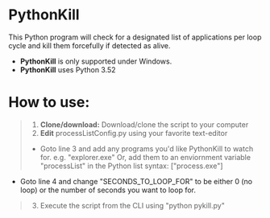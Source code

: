 # PythonKill

This Python program will check for a designated list of applications per loop cycle and kill them forcefully if detected as alive.

- **PythonKill** is only supported under Windows.
- **PythonKill** uses Python 3.52

# How to use:

> 1. **Clone/download:** Download/clone the script to your computer
> 2.  **Edit** processListConfig.py using your favorite text-editor
>  - Goto line 3 and add any programs you'd like PythonKill to watch for. e.g. "explorer.exe" Or, add them to an enviornment variable "processList" in the Python list syntax: ["process.exe"]
   - Goto line 4 and change "SECONDS_TO_LOOP_FOR" to be either 0 (no loop) or the number of seconds you want to loop for.
> 3. Execute the script from the CLI using "python pykill.py"
